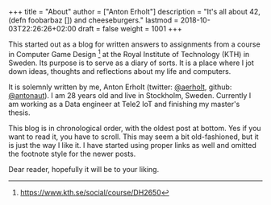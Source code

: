 +++
title = "About"
author = ["Anton Erholt"]
description = "It's all about 42, (defn foobarbaz []) and cheeseburgers."
lastmod = 2018-10-03T22:26:26+02:00
draft = false
weight = 1001
+++

This started out as a blog for written answers to assignments from a
course in Computer Game Design&nbsp;[^fn:1] at the Royal Institute of
Technology (KTH) in Sweden. Its purpose is to serve as a diary of
sorts. It is a place where I jot down ideas, thoughts and reflections
about my life and computers.

It is solemnly written by me, Anton Erholt (twitter: [@aerholt](http://twitter.com/aerholt), github:
[@antonaut](https://github.com/antonaut/)). I am 28 years old and live in Stockholm, Sweden. Currently I am
working as a Data engineer at Tele2 IoT and finishing my master's
thesis.

This blog is in chronological order, with the oldest post at
bottom. Yes if you want to read it, you have to scroll. This may seem
a bit old-fashioned, but it is just the way I like it. I have started
using proper links as well and omitted the footnote style for the
newer posts.

Dear reader, hopefully it will be to your liking.

[^fn:1]: <https://www.kth.se/social/course/DH2650>
